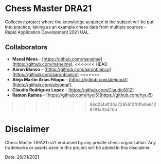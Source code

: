 # Chess Master DRA21
Collective project where the knowledge acquired in the subject will be put into practice, taking as an example chess data from multiple sources - Rapid Application Development 2021 UAL.

## Collaborators
* **Manel Mena** -  [https://github.com/manelme](https://github.com/manelme).
<<<<<<< HEAD
* **Aaron Blanco** - [https://github.com/aaronblanco](https://github.com/aaronblanco)
=======
* **Alejo Martín Arias Filippo** -  [https://github.com/alejomaf](https://github.com/alejomaf).
* **Claudio Rodriguez Lopez** - [https://github.com/Claudio1812]
* **Ramon Ramos** - [https://github.com/rtyui5](https://github.com/rtyui5)

>>>>>>> 98d25faff34a72956f2f0ffe9a6129781a3347bb
# Disclaimer

Chess Master DRA21 isn’t endorsed by any private chess organization. Any trademarks or assets used in this project will be added in this disclaimer.

Date: 28/01/2021
